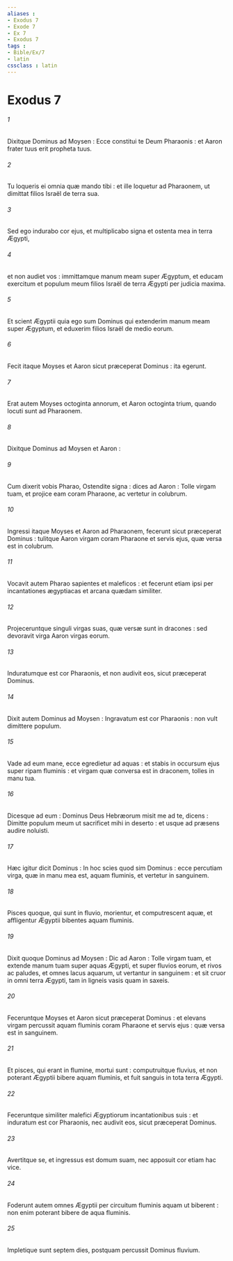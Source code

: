```yaml
---
aliases : 
- Exodus 7
- Exode 7
- Ex 7
- Exodus 7
tags : 
- Bible/Ex/7
- latin
cssclass : latin
---
```


# Exodus 7

###### 1
Dixitque Dominus ad Moysen : Ecce constitui te Deum Pharaonis : et Aaron frater tuus erit propheta tuus.
###### 2
Tu loqueris ei omnia quæ mando tibi : et ille loquetur ad Pharaonem, ut dimittat filios Israël de terra sua.
###### 3
Sed ego indurabo cor ejus, et multiplicabo signa et ostenta mea in terra Ægypti,
###### 4
et non audiet vos : immittamque manum meam super Ægyptum, et educam exercitum et populum meum filios Israël de terra Ægypti per judicia maxima.
###### 5
Et scient Ægyptii quia ego sum Dominus qui extenderim manum meam super Ægyptum, et eduxerim filios Israël de medio eorum.
###### 6
Fecit itaque Moyses et Aaron sicut præceperat Dominus : ita egerunt.
###### 7
Erat autem Moyses octoginta annorum, et Aaron octoginta trium, quando locuti sunt ad Pharaonem.
###### 8
Dixitque Dominus ad Moysen et Aaron :
###### 9
Cum dixerit vobis Pharao, Ostendite signa : dices ad Aaron : Tolle virgam tuam, et projice eam coram Pharaone, ac vertetur in colubrum.
###### 10
Ingressi itaque Moyses et Aaron ad Pharaonem, fecerunt sicut præceperat Dominus : tulitque Aaron virgam coram Pharaone et servis ejus, quæ versa est in colubrum.
###### 11
Vocavit autem Pharao sapientes et maleficos : et fecerunt etiam ipsi per incantationes ægyptiacas et arcana quædam similiter.
###### 12
Projeceruntque singuli virgas suas, quæ versæ sunt in dracones : sed devoravit virga Aaron virgas eorum.
###### 13
Induratumque est cor Pharaonis, et non audivit eos, sicut præceperat Dominus.
###### 14
Dixit autem Dominus ad Moysen : Ingravatum est cor Pharaonis : non vult dimittere populum.
###### 15
Vade ad eum mane, ecce egredietur ad aquas : et stabis in occursum ejus super ripam fluminis : et virgam quæ conversa est in draconem, tolles in manu tua.
###### 16
Dicesque ad eum : Dominus Deus Hebræorum misit me ad te, dicens : Dimitte populum meum ut sacrificet mihi in deserto : et usque ad præsens audire noluisti.
###### 17
Hæc igitur dicit Dominus : In hoc scies quod sim Dominus : ecce percutiam virga, quæ in manu mea est, aquam fluminis, et vertetur in sanguinem.
###### 18
Pisces quoque, qui sunt in fluvio, morientur, et computrescent aquæ, et affligentur Ægyptii bibentes aquam fluminis.
###### 19
Dixit quoque Dominus ad Moysen : Dic ad Aaron : Tolle virgam tuam, et extende manum tuam super aquas Ægypti, et super fluvios eorum, et rivos ac paludes, et omnes lacus aquarum, ut vertantur in sanguinem : et sit cruor in omni terra Ægypti, tam in ligneis vasis quam in saxeis.
###### 20
Feceruntque Moyses et Aaron sicut præceperat Dominus : et elevans virgam percussit aquam fluminis coram Pharaone et servis ejus : quæ versa est in sanguinem.
###### 21
Et pisces, qui erant in flumine, mortui sunt : computruitque fluvius, et non poterant Ægyptii bibere aquam fluminis, et fuit sanguis in tota terra Ægypti.
###### 22
Feceruntque similiter malefici Ægyptiorum incantationibus suis : et induratum est cor Pharaonis, nec audivit eos, sicut præceperat Dominus.
###### 23
Avertitque se, et ingressus est domum suam, nec apposuit cor etiam hac vice.
###### 24
Foderunt autem omnes Ægyptii per circuitum fluminis aquam ut biberent : non enim poterant bibere de aqua fluminis.
###### 25
Impletique sunt septem dies, postquam percussit Dominus fluvium.
